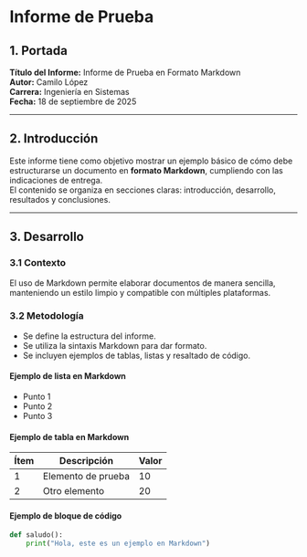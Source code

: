 # Informe de Prueba  

## 1. Portada  
**Título del Informe:** Informe de Prueba en Formato Markdown  
**Autor:** Camilo López  
**Carrera:** Ingeniería en Sistemas  
**Fecha:** 18 de septiembre de 2025  

---

## 2. Introducción  
Este informe tiene como objetivo mostrar un ejemplo básico de cómo debe estructurarse un documento en **formato Markdown**, cumpliendo con las indicaciones de entrega.  
El contenido se organiza en secciones claras: introducción, desarrollo, resultados y conclusiones.  

---

## 3. Desarrollo  

### 3.1 Contexto  
El uso de Markdown permite elaborar documentos de manera sencilla, manteniendo un estilo limpio y compatible con múltiples plataformas.  

### 3.2 Metodología  
- Se define la estructura del informe.  
- Se utiliza la sintaxis Markdown para dar formato.  
- Se incluyen ejemplos de tablas, listas y resaltado de código.  

#### Ejemplo de lista en Markdown  
- Punto 1  
- Punto 2  
- Punto 3  

#### Ejemplo de tabla en Markdown  

| Ítem | Descripción        | Valor |
|------|-------------------|-------|
| 1    | Elemento de prueba | 10    |
| 2    | Otro elemento      | 20    |

#### Ejemplo de bloque de código  
```python
def saludo():
    print("Hola, este es un ejemplo en Markdown")
